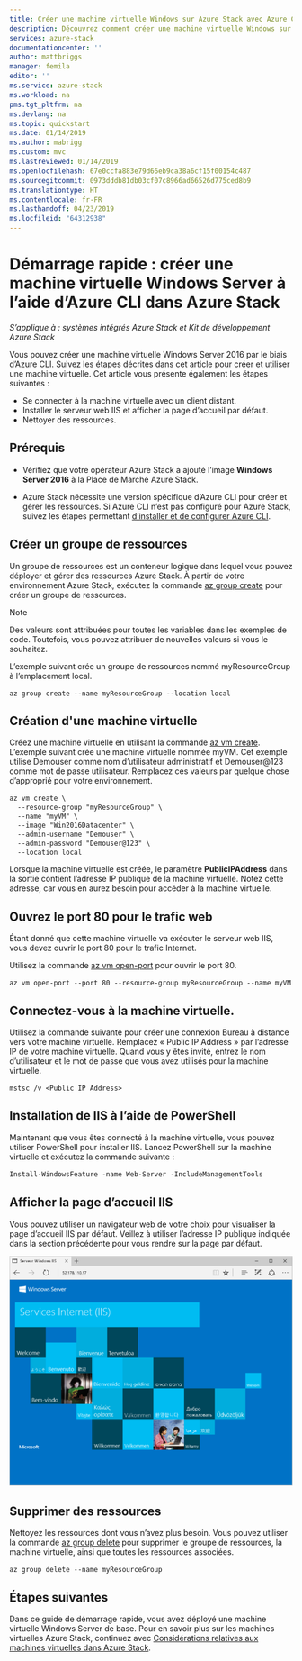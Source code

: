 ```yaml
---
title: Créer une machine virtuelle Windows sur Azure Stack avec Azure CLI | Microsoft Docs
description: Découvrez comment créer une machine virtuelle Windows sur Azure Stack à l’aide d’Azure CLI
services: azure-stack
documentationcenter: ''
author: mattbriggs
manager: femila
editor: ''
ms.service: azure-stack
ms.workload: na
pms.tgt_pltfrm: na
ms.devlang: na
ms.topic: quickstart
ms.date: 01/14/2019
ms.author: mabrigg
ms.custom: mvc
ms.lastreviewed: 01/14/2019
ms.openlocfilehash: 67e0ccfa883e79d66eb9ca38a6cf15f00154c487
ms.sourcegitcommit: 0973dddb81db03cf07c8966ad66526d775ced8b9
ms.translationtype: HT
ms.contentlocale: fr-FR
ms.lasthandoff: 04/23/2019
ms.locfileid: "64312938"
---
```

# <a name="quickstart-create-a-windows-server-virtual-machine-by-using-azure-cli-in-azure-stack"></a>Démarrage rapide : créer une machine virtuelle Windows Server à l’aide d’Azure CLI dans Azure Stack

‎*S’applique à : systèmes intégrés Azure Stack et Kit de développement Azure Stack*

Vous pouvez créer une machine virtuelle Windows Server 2016 par le biais d’Azure CLI. Suivez les étapes décrites dans cet article pour créer et utiliser une machine virtuelle. Cet article vous présente également les étapes suivantes :

* Se connecter à la machine virtuelle avec un client distant.
* Installer le serveur web IIS et afficher la page d’accueil par défaut.
* Nettoyer des ressources.

## <a name="prerequisites"></a>Prérequis

* Vérifiez que votre opérateur Azure Stack a ajouté l’image **Windows Server 2016**  à la Place de Marché Azure Stack.

* Azure Stack nécessite une version spécifique d’Azure CLI pour créer et gérer les ressources. Si Azure CLI n’est pas configuré pour Azure Stack, suivez les étapes permettant [d’installer et de configurer Azure CLI](azure-stack-version-profiles-azurecli2.md).

## <a name="create-a-resource-group"></a>Créer un groupe de ressources

Un groupe de ressources est un conteneur logique dans lequel vous pouvez déployer et gérer des ressources Azure Stack. À partir de votre environnement Azure Stack, exécutez la commande [az group create](/cli/azure/group#az-group-create) pour créer un groupe de ressources.

> [!NOTE]
>  Des valeurs sont attribuées pour toutes les variables dans les exemples de code. Toutefois, vous pouvez attribuer de nouvelles valeurs si vous le souhaitez.

L’exemple suivant crée un groupe de ressources nommé myResourceGroup à l’emplacement local.

```cli
az group create --name myResourceGroup --location local
```

## <a name="create-a-virtual-machine"></a>Création d'une machine virtuelle

Créez une machine virtuelle en utilisant la commande [az vm create](/cli/azure/vm#az-vm-create). L’exemple suivant crée une machine virtuelle nommée myVM. Cet exemple utilise Demouser comme nom d’utilisateur administratif et Demouser@123 comme mot de passe utilisateur. Remplacez ces valeurs par quelque chose d’approprié pour votre environnement.

```cli
az vm create \
  --resource-group "myResourceGroup" \
  --name "myVM" \
  --image "Win2016Datacenter" \
  --admin-username "Demouser" \
  --admin-password "Demouser@123" \
  --location local
```

Lorsque la machine virtuelle est créée, le paramètre **PublicIPAddress** dans la sortie contient l’adresse IP publique de la machine virtuelle. Notez cette adresse, car vous en aurez besoin pour accéder à la machine virtuelle.

## <a name="open-port-80-for-web-traffic"></a>Ouvrez le port 80 pour le trafic web

Étant donné que cette machine virtuelle va exécuter le serveur web IIS, vous devez ouvrir le port 80 pour le trafic Internet.

Utilisez la commande [az vm open-port](/cli/azure/vm) pour ouvrir le port 80.

```cli
az vm open-port --port 80 --resource-group myResourceGroup --name myVM
```

## <a name="connect-to-the-virtual-machine"></a>Connectez-vous à la machine virtuelle.

Utilisez la commande suivante pour créer une connexion Bureau à distance vers votre machine virtuelle. Remplacez « Public IP Address » par l’adresse IP de votre machine virtuelle. Quand vous y êtes invité, entrez le nom d’utilisateur et le mot de passe que vous avez utilisés pour la machine virtuelle.

```
mstsc /v <Public IP Address>
```

## <a name="install-iis-using-powershell"></a>Installation de IIS à l’aide de PowerShell

Maintenant que vous êtes connecté à la machine virtuelle, vous pouvez utiliser PowerShell pour installer IIS. Lancez PowerShell sur la machine virtuelle et exécutez la commande suivante :

```powershell
Install-WindowsFeature -name Web-Server -IncludeManagementTools
```

## <a name="view-the-iis-welcome-page"></a>Afficher la page d’accueil IIS

Vous pouvez utiliser un navigateur web de votre choix pour visualiser la page d’accueil IIS par défaut. Veillez à utiliser l’adresse IP publique indiquée dans la section précédente pour vous rendre sur la page par défaut.

![Site IIS par défaut](./media/azure-stack-quick-create-vm-windows-cli/default-iis-website.png)

## <a name="clean-up-resources"></a>Supprimer des ressources

Nettoyez les ressources dont vous n’avez plus besoin. Vous pouvez utiliser la commande [az group delete](/cli/azure/group#az-group-delete) pour supprimer le groupe de ressources, la machine virtuelle, ainsi que toutes les ressources associées.

```cli
az group delete --name myResourceGroup
```

## <a name="next-steps"></a>Étapes suivantes

Dans ce guide de démarrage rapide, vous avez déployé une machine virtuelle Windows Server de base. Pour en savoir plus sur les machines virtuelles Azure Stack, continuez avec [Considérations relatives aux machines virtuelles dans Azure Stack](azure-stack-vm-considerations.md).
